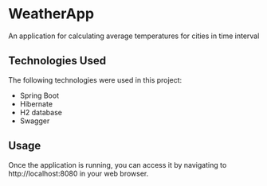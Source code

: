 # WeatherApp
An application for calculating average temperatures for cities in time interval 

## Technologies Used
The following technologies were used in this project:

* Spring Boot
* Hibernate
* H2 database
* Swagger

## Usage

Once the application is running, you can access it by navigating to http://localhost:8080 in your web browser. 



